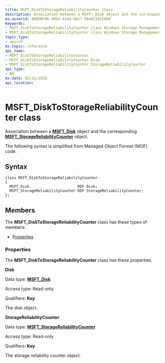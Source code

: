 ```yaml
---
title: MSFT_DiskToStorageReliabilityCounter Class
description: Association between a MSFT\_Disk object and the corresponding MSFT\_StorageReliabilityCounter object.
ms.assetid: A9B5BF06-4062-4244-9A27-9B4AC5ACEA00
keywords:
- MSFT_DiskToStorageReliabilityCounter class Windows Storage Management API
- MSFT_DiskToStorageReliabilityCounter class Windows Storage Management API , described
topic_type:
- apiref
ms.topic: reference
api_name:
- MSFT_DiskToStorageReliabilityCounter
- MSFT_DiskToStorageReliabilityCounter.Disk
- MSFT_DiskToStorageReliabilityCounter.StorageReliabilityCounter
api_type:
- NA
ms.date: 05/31/2018
api_location: 
---
```


# MSFT\_DiskToStorageReliabilityCounter class

Association between a [**MSFT\_Disk**](msft-disk.md) object and the corresponding [**MSFT\_StorageReliabilityCounter**](msft-storagereliabilitycounter.md) object.

The following syntax is simplified from Managed Object Format (MOF) code.

## Syntax

``` syntax
class MSFT_DiskToStorageReliabilityCounter
{
  MSFT_Disk                      REF Disk;
  MSFT_StorageReliabilityCounter REF StorageReliabilityCounter;
};
```

## Members

The **MSFT\_DiskToStorageReliabilityCounter** class has these types of members:

-   [Properties](#properties)

### Properties

The **MSFT\_DiskToStorageReliabilityCounter** class has these properties.

 

**Disk**
   

Data type: **[**MSFT\_Disk**](msft-disk.md)**
 

Access type: Read-only
 

Qualifiers: **Key**
 

The disk object.

 

**StorageReliabilityCounter**
   

Data type: **[**MSFT\_StorageReliabilityCounter**](msft-storagereliabilitycounter.md)**
 

Access type: Read-only
 

Qualifiers: **Key**
 

The storage reliability counter object.

 

 

 




